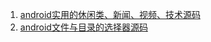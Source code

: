 1. [android实用的休闲类、新闻、视频、技术源码](http://www.apkbus.com/thread-589246-1-1.html)
2. [android文件与目录的选择器源码](http://www.apkbus.com/thread-589248-1-1.html)

